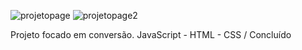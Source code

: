 ![projetopage](https://user-images.githubusercontent.com/83568294/131063709-053a4668-a265-4215-8146-75b51ccbc2fc.png)
![projetopage2](https://user-images.githubusercontent.com/83568294/131063713-df98a858-a32f-4a8f-98b4-a6b6172d50ed.png)




Projeto focado em conversão.
JavaScript - HTML - CSS / Concluído
